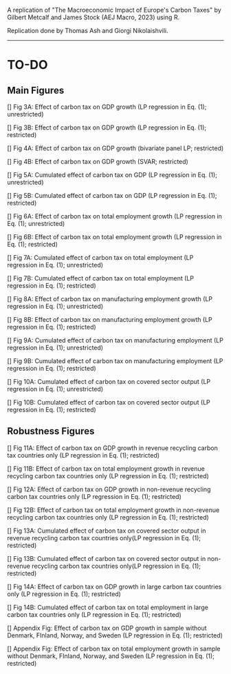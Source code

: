 A replication of "The Macroeconomic Impact of Europe's Carbon Taxes" by Gilbert Metcalf and James Stock (AEJ Macro, 2023) using R.

Replication done by Thomas Ash and Giorgi Nikolaishvili.

---

# TO-DO

## Main Figures

[] Fig 3A: Effect of carbon tax on GDP growth (LP regression in Eq. (1); unrestricted)

[] Fig 3B: Effect of carbon tax on GDP growth (LP regression in Eq. (1); restricted)

[] Fig 4A: Effect of carbon tax on GDP growth (bivariate panel LP; restricted)

[] Fig 4B: Effect of carbon tax on GDP growth (SVAR; restricted)

[] Fig 5A: Cumulated effect of carbon tax on GDP (LP regression in Eq. (1); unrestricted)

[] Fig 5B: Cumulated effect of carbon tax on GDP (LP regression in Eq. (1); restricted)

[] Fig 6A: Effect of carbon tax on total employment growth (LP regression in Eq. (1); unrestricted)

[] Fig 6B: Effect of carbon tax on total employment growth (LP regression in Eq. (1); restricted)

[] Fig 7A: Cumulated effect of carbon tax on total employment (LP regression in Eq. (1); unrestricted)

[] Fig 7B: Cumulated effect of carbon tax on total employment (LP regression in Eq. (1); restricted)

[] Fig 8A: Effect of carbon tax on manufacturing employment growth (LP regression in Eq. (1); unrestricted)

[] Fig 8B: Effect of carbon tax on manufacturing employment growth (LP regression in Eq. (1); restricted)

[] Fig 9A: Cumulated effect of carbon tax on manufacturing employment (LP regression in Eq. (1); unrestricted)

[] Fig 9B: Cumulated effect of carbon tax on manufacturing employment (LP regression in Eq. (1); restricted)

[] Fig 10A: Cumulated effect of carbon tax on covered sector output (LP regression in Eq. (1); unrestricted)

[] Fig 10B: Cumulated effect of carbon tax on covered sector output (LP regression in Eq. (1); restricted)

## Robustness Figures

[] Fig 11A: Effect of carbon tax on GDP growth in revenue recycling carbon tax countries only (LP regression in Eq. (1); restricted)

[] Fig 11B: Effect of carbon tax on total employment growth in revenue recycling carbon tax countries only (LP regression in Eq. (1); restricted)

[] Fig 12A: Effect of carbon tax on GDP growth in non-revenue recycling carbon tax countries only (LP regression in Eq. (1); restricted)

[] Fig 12B: Effect of carbon tax on total employment growth in non-revenue recycling carbon tax countries only (LP regression in Eq. (1); restricted)

[] Fig 13A: Cumulated effect of carbon tax on covered sector output in revenue recycling carbon tax countries only(LP regression in Eq. (1); restricted)

[] Fig 13B: Cumulated effect of carbon tax on covered sector output in non-revenue recycling carbon tax countries only(LP regression in Eq. (1); restricted)

[] Fig 14A: Effect of carbon tax on GDP growth in large carbon tax countries only (LP regression in Eq. (1); restricted)

[] Fig 14B: Cumulated effect of carbon tax on total employment in large carbon tax countries only (LP regression in Eq. (1); restricted)

[] Appendix Fig: Effect of carbon tax on GDP growth in sample without Denmark, FInland, Norway, and Sweden (LP regression in Eq. (1); restricted)

[] Appendix Fig: Effect of carbon tax on total employment growth in sample without Denmark, FInland, Norway, and Sweden (LP regression in Eq. (1); restricted)
